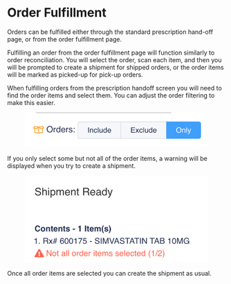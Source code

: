 # Order Fulfillment

Orders can be fulfilled either through the standard prescription hand-off page, or from the order fulfillment page.

Fulfilling an order from the order fulfillment page will function similarly to order reconciliation. You will select the order, scan each item, and then you will be prompted to create a shipment for shipped orders, or the order items will be marked as picked-up for pick-up orders.

When fulfilling orders from the prescription handoff screen you will need to find the order items and select them. You can adjust the order filtering to make this easier.

<figure><img src="../../.gitbook/assets/image (199).png" alt=""><figcaption></figcaption></figure>

If you only select some but not all of the order items, a warning will be displayed when you try to create a shipment.

<figure><img src="../../.gitbook/assets/image (200).png" alt=""><figcaption></figcaption></figure>

Once all order items are selected you can create the shipment as usual.
